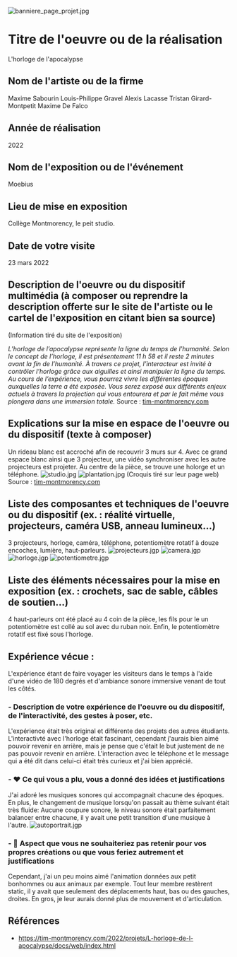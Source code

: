 ![banniere_page_projet.jpg](Photographies/banniere_page_projet.jpg)
# Titre de l'oeuvre ou de la réalisation
L'horloge de l'apocalypse
## Nom de l'artiste ou de la firme
Maxime Sabourin
Louis-Philippe Gravel
Alexis Lacasse
Tristan Girard-Montpetit
Maxime De Falco
## Année de réalisation
2022
## Nom de l'exposition ou de l'événement
Moebius
## Lieu de mise en exposition
Collège Montmorency, le peit studio.
## Date de votre visite
23 mars 2022
## Description de l'oeuvre ou du dispositif multimédia (à composer ou reprendre la description offerte sur le site de l'artiste ou le cartel de l'exposition en citant bien sa source)
(Information tiré du site de l'exposition)

*L’horloge de l’apocalypse représente la ligne du temps de l’humanité. Selon le concept de l’horloge, il est présentement 11 h 58 et il reste 2 minutes avant la fin de l’humanité. À travers ce projet, l’interacteur est invité à contrôler l’horloge grâce aux aiguilles et ainsi manipuler la ligne du temps. Au cours de l’expérience, vous pourrez vivre les différentes époques auxquelles la terre a été exposée. Vous serez exposé aux différents enjeux actuels à travers la projection qui vous entourera et par le fait même vous plongera dans une immersion totale.*
Source : [tim-montmorency.com](https://tim-montmorency.com/2022/projets/L-horloge-de-l-apocalypse/docs/web/index.html)
## Explications sur la mise en espace de l'oeuvre ou du dispositif (texte à composer)
Un rideau blanc est accroché afin de recouvrir 3 murs sur 4. Avec ce grand espace blanc ainsi que 3 projecteur, une vidéo synchroniser avec les autre projecteurs est projeter. Au centre de la pièce, se trouve une holorge et un téléphone.
![studio.jpg](Photographies/studio.jpg) ![plantation.jpg](Croquis/plantation.jpg) (Croquis tiré sur leur page web) Source : [tim-montmorency.com](https://tim-montmorency.com/2022/projets/L-horloge-de-l-apocalypse/docs/web/index.html)
## Liste des composantes et techniques de l'oeuvre ou du dispositif (ex. : réalité virtuelle, projecteurs, caméra USB, anneau lumineux...)
3 projecteurs, horloge, caméra, téléphone, potentiomètre rotatif à douze encoches, lumière, haut-parleurs.
![projecteurs.jgp](Photographies/projecteurs.jpg) ![camera.jgp](Photographies/camera.jpg) ![horloge.jgp](Photographies/horloge.jpg) ![potentiometre.jgp](Photographies/potentiometre.jpg)
## Liste des éléments nécessaires pour la mise en exposition (ex. : crochets, sac de sable, câbles de soutien...)
4 haut-parleurs ont été placé au 4 coin de la pièce, les fils pour le un potentiomètre est collé au sol avec du ruban noir. Enfin, le potentiomètre rotatif est fixé sous l'horloge.
## Expérience vécue :
L'expérience étant de faire voyager les visiteurs dans le temps à l'aide d'une vidéo de 180 degrés et d'ambiance sonore immersive venant de tout les côtés.
### - Description de votre expérience de l'oeuvre ou du dispositif, de l'interactivité, des gestes à poser, etc.
L'expérience était très original et différente des projets des autres étudiants. L'interactivté avec l'horloge était fascinant, cependant j'aurais bien aimé pouvoir revenir en arrière, mais je pense que c'était le but justement de ne pas pouvoir revenir en arrière. L'interaction avec le téléphone et le message qui a été dit dans celui-ci était très curieux et j'ai bien apprécié. 
### - ❤️ Ce qui vous a plu, vous a donné des idées et justifications
J'ai adoré les musiques sonores qui accompagnait chacune des époques. En plus, le changement de musique lorsqu'on passait au thème suivant était très fluide: Aucune coupure sonore, le niveau sonore était parfaitement balancer entre chacune, il y avait une petit transition d'une musique à l'autre. 
![autoportrait.jgp](Photographies/autoportrait.jpg)
### - 🤔 Aspect que vous ne souhaiteriez pas retenir pour vos propres créations ou que vous feriez autrement et justifications
Cependant, j'ai un peu moins aimé l'animation données aux petit bonhommes ou aux animaux par exemple. Tout leur membre restèrent static, il y avait que seulement des déplacements haut, bas ou des gauches, droites. En gros, je leur aurais donné plus de mouvement et d'articulation.
## Références
- https://tim-montmorency.com/2022/projets/L-horloge-de-l-apocalypse/docs/web/index.html
